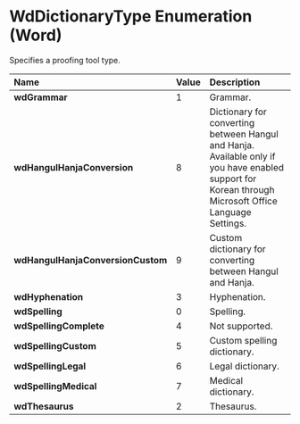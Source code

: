 
# WdDictionaryType Enumeration (Word)

Specifies a proofing tool type.



|**Name**|**Value**|**Description**|
|:-----|:-----|:-----|
|**wdGrammar**|1|Grammar.|
|**wdHangulHanjaConversion**|8|Dictionary for converting between Hangul and Hanja. Available only if you have enabled support for Korean through Microsoft Office Language Settings.|
|**wdHangulHanjaConversionCustom**|9|Custom dictionary for converting between Hangul and Hanja.|
|**wdHyphenation**|3|Hyphenation.|
|**wdSpelling**|0|Spelling.|
|**wdSpellingComplete**|4|Not supported.|
|**wdSpellingCustom**|5|Custom spelling dictionary.|
|**wdSpellingLegal**|6|Legal dictionary.|
|**wdSpellingMedical**|7|Medical dictionary.|
|**wdThesaurus**|2|Thesaurus.|
